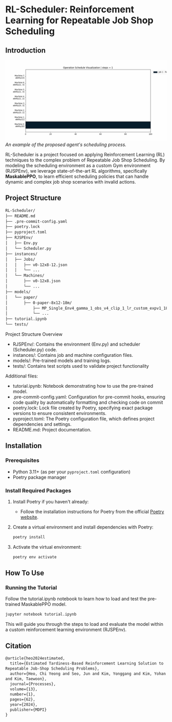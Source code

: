# RL-Scheduler: Reinforcement Learning for Repeatable Job Shop Scheduling

## Introduction
![스케줄링 프로세스](images/scheduling_process_12x8.gif)
*An example of the proposed agent's scheduling process.*

RL-Scheduler is a project focused on applying Reinforcement Learning (RL) techniques to the complex problem of Repeatable Job Shop Scheduling. By modeling the scheduling environment as a custom Gym environment (RJSPEnv), we leverage state-of-the-art RL algorithms, specifically **MaskablePPO**, to learn efficient scheduling policies that can handle dynamic and complex job shop scenarios with invalid actions.

## Project Structure
~~~ bash
RL-Scheduler/
├── README.md
├── .pre-commit-config.yaml
├── poetry.lock
├── pyproject.toml
├── RJSPEnv/
│   ├── Env.py
│   └── Scheduler.py
├── instances/
│   ├── Jobs/
│   │   ├── v0-12x8-12.json
│   │   └── ...
│   └── Machines/
│       ├── v0-12x8.json
│       └── ...
├── models/
│   └── paper/
│       ├── 0-paper-8x12-18m/
│           ├── MP_Single_Env4_gamma_1_obs_v4_clip_1_lr_custom_expv1_18000000.zip
│           └── ...
├── tutorial.ipynb
└── tests/
~~~
Project Structure Overview

- RJSPEnv/: Contains the environment (Env.py) and scheduler (Scheduler.py) code.
- instances/: Contains job and machine configuration files.
- models/: Pre-trained models and training logs.
- tests/: Contains test scripts used to validate project functionality

Additional files:

- tutorial.ipynb: Notebook demonstrating how to use the pre-trained model.
- .pre-commit-config.yaml: Configuration for pre-commit hooks, ensuring code quality by automatically formatting and checking code on commit
- poetry.lock: Lock file created by Poetry, specifying exact package versions to ensure consistent environments.
- pyproject.toml: The Poetry configuration file, which defines project dependencies and settings.
- README.md: Project documentation.

## Installation

### Prerequisites

- Python 3.11+ (as per your `pyproject.toml` configuration)
- Poetry package manager

### Install Required Packages

1. Install Poetry if you haven't already:
   - Follow the installation instructions for Poetry from the official [Poetry website](https://python-poetry.org/docs/#installation).

2. Create a virtual environment and install dependencies with Poetry:
   ```bash
   poetry install
   ```

3. Activate the virtual environment:
   ```bash
   poetry env activate
   ```

## How To Use

### Running the Tutorial

Follow the tutorial.ipynb notebook to learn how to load and test the pre-trained MaskablePPO model.

~~~bash
jupyter notebook tutorial.ipynb
~~~
This will guide you through the steps to load and evaluate the model within a custom reinforcement learning environment (RJSPEnv).

## Citation

~~~
@article{heo2024estimated,
  title={Estimated Tardiness-Based Reinforcement Learning Solution to Repeatable Job-Shop Scheduling Problems},
  author={Heo, Chi Yeong and Seo, Jun and Kim, Yonggang and Kim, Yohan and Kim, Taewoon},
  journal={Processes},
  volume={13},
  number={1},
  pages={62},
  year={2024},
  publisher={MDPI}
}
~~~